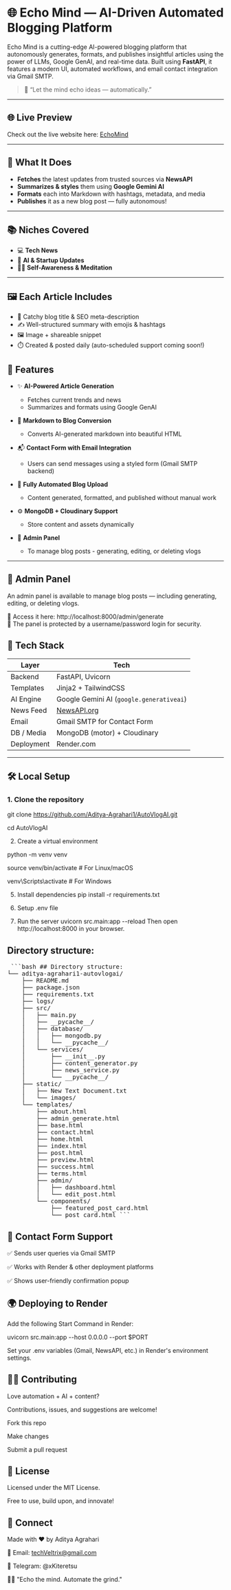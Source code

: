 # 🌐 Echo Mind — AI-Driven Automated Blogging Platform

Echo Mind is a cutting-edge AI-powered blogging platform that autonomously generates, formats, and publishes insightful articles using the power of LLMs, Google GenAI, and real-time data. Built using **FastAPI**, it features a modern UI, automated workflows, and email contact integration via Gmail SMTP.

> 🚀 “Let the mind echo ideas — automatically.”

---

## 🌐 Live Preview

Check out the live website here: [EchoMind](https://echomind-lvlj.onrender.com)

---
## 🧠 What It Does

- **Fetches** the latest updates from trusted sources via **NewsAPI**
- **Summarizes & styles** them using **Google Gemini AI**
- **Formats** each into Markdown with hashtags, metadata, and media
- **Publishes** it as a new blog post — fully autonomous!

---

## 📚 Niches Covered

- 💻 **Tech News**  
- 🤖 **AI & Startup Updates**  
- 🧘‍♂️ **Self-Awareness & Meditation**

 ---

 ## 🖼️ Each Article Includes

- 🎯 Catchy blog title & SEO meta-description  
- ✍️ Well-structured summary with emojis & hashtags  
- 🖼️ Image + shareable snippet  
- ⏱️ Created & posted daily (auto-scheduled support coming soon!)


## 🧠 Features

- ✨ **AI-Powered Article Generation**
  - Fetches current trends and news
  - Summarizes and formats using Google GenAI

- 🎨 **Markdown to Blog Conversion**
  - Converts AI-generated markdown into beautiful HTML

- 📬 **Contact Form with Email Integration**
  - Users can send messages using a styled form (Gmail SMTP backend)

- 📁 **Fully Automated Blog Upload**
  - Content generated, formatted, and published without manual work

- ⚙️ **MongoDB + Cloudinary Support**
  - Store content and assets dynamically  

- 🔐 **Admin Panel**
  - To manage blog posts - generating, editing, or deleting vlogs
---

## 🔐 Admin Panel

An admin panel is available to manage blog posts — including generating, editing, or deleting vlogs.

🔗 Access it here: http://localhost:8000/admin/generate  
🧾 The panel is protected by a username/password login for security.


## 🚧 Tech Stack

| Layer       | Tech                         |
|------------|------------------------------|
| Backend     | FastAPI, Uvicorn             |
| Templates   | Jinja2 + TailwindCSS         |
| AI Engine   | Google Gemini AI (`google.generativeai`)  
| News Feed   | [NewsAPI.org](https://newsapi.org)  
| Email       | Gmail SMTP for Contact Form  |
| DB / Media  | MongoDB (motor) + Cloudinary |
| Deployment  | Render.com                   |

---

## 🛠️ Local Setup

### 1. Clone the repository

 git clone https://github.com/Aditya-Agrahari1/AutoVlogAI.git
 
 cd AutoVlogAI

2. Create a virtual environment
 
python -m venv venv

source venv/bin/activate    # For Linux/macOS

venv\Scripts\activate       # For Windows

5. Install dependencies
pip install -r requirements.txt

6. Setup .env file

7. Run the server
uvicorn src.main:app --reload
Then open http://localhost:8000 in your browser.

 ## Directory structure:
<pre> ```bash ## Directory structure:
└── aditya-agrahari1-autovlogai/
    ├── README.md
    ├── package.json
    ├── requirements.txt
    ├── logs/
    ├── src/
    │   ├── main.py
    │   ├── __pycache__/
    │   ├── database/
    │   │   ├── mongodb.py
    │   │   └── __pycache__/
    │   └── services/
    │       ├── __init__.py
    │       ├── content_generator.py
    │       ├── news_service.py
    │       └── __pycache__/
    ├── static/
    │   ├── New Text Document.txt
    │   └── images/
    └── templates/
        ├── about.html
        ├── admin_generate.html
        ├── base.html
        ├── contact.html
        ├── home.html
        ├── index.html
        ├── post.html
        ├── preview.html
        ├── success.html
        ├── terms.html
        ├── admin/
        │   ├── dashboard.html
        │   └── edit_post.html
        └── components/
            ├── featured_post_card.html
            └── post_card.html ``` </pre>


## 📨 Contact Form Support
✅ Sends user queries via Gmail SMTP

✅ Works with Render & other deployment platforms

✅ Shows user-friendly confirmation popup


## 🌍 Deploying to Render
Add the following Start Command in Render:

uvicorn src.main:app --host 0.0.0.0 --port $PORT

Set your .env variables (Gmail, NewsAPI, etc.) in Render's environment settings.

## 🧑‍💻 Contributing
Love automation + AI + content?

Contributions, issues, and suggestions are welcome!

Fork this repo

Make changes

Submit a pull request


## 📜 License
Licensed under the MIT License.

Free to use, build upon, and innovate!

## 🔗 Connect
Made with ❤️ by Aditya Agrahari

📩 Email: techVeltrix@gmail.com

📲 Telegram: @xKiteretsu

🧘‍♂️ "Echo the mind. Automate the grind."
